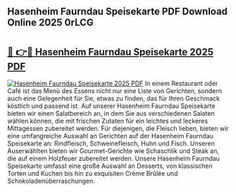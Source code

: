 ## Hasenheim Faurndau Speisekarte PDF Download Online 2025 0rLCG

# <h2><a href="http://gc6ortd.nevu.top/?p=Hasenheim+Faurndau+Speisekarte">🔗 👉🔴 Hasenheim Faurndau Speisekarte 2025 PDF</a></h2>

[![Hasenheim Faurndau Speisekarte 2025 PDF](https://i.imgur.com/dBaPXMq.png)](http://gc6ortd.nevu.top/?p=Hasenheim+Faurndau+Speisekarte)
In einem Restaurant oder Café ist das Menü des Essens nicht nur eine Liste von Gerichten, sondern auch eine Gelegenheit für Sie, etwas zu finden, das für Ihren Geschmack köstlich und passend ist. Auf unserer Hasenheim Faurndau Speisekarte bieten wir einen Salatbereich an, in dem Sie aus verschiedenen Salaten wählen können, die mit frischen Zutaten für ein leichtes und leckeres Mittagessen zubereitet werden. Für diejenigen, die Fleisch lieben, bieten wir eine umfangreiche Auswahl an Gerichten auf der Hasenheim Faurndau Speisekarte an: Rindfleisch, Schweinefleisch, Huhn und Fisch. Unseren Auserwählten bieten wir Gourmet-Gerichte wie Schaschlik und Steak an, die auf einem Holzfeuer zubereitet werden. Unsere Hasenheim Faurndau Speisekarte umfasst eine große Auswahl an Desserts, von klassischen Torten und Kuchen bis hin zu exquisiten Crème Brûlée und Schokoladenüberraschungen.
